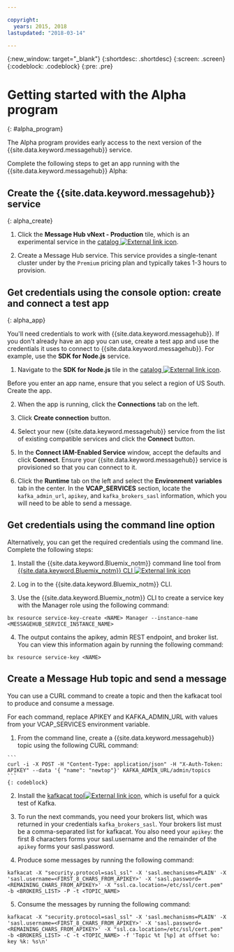```yaml
---

copyright:
  years: 2015, 2018
lastupdated: "2018-03-14"

---
```


{:new_window: target="_blank"}
{:shortdesc: .shortdesc}
{:screen: .screen}
{:codeblock: .codeblock}
{:pre: .pre}


# Getting started with the Alpha program
{: #alpha_program}

The Alpha program provides early access to the next version of the {{site.data.keyword.messagehub}} service. 

Complete the following steps to get an app running with the {{site.data.keyword.messagehub}} Alpha:


## Create the {{site.data.keyword.messagehub}} service
{: alpha_create}


  1. Click the **Message Hub vNext - Production** tile, which is an experimental service in the 
[catalog ![External link icon](../../icons/launch-glyph.svg "External link icon")](https://console.stage1.bluemix.net/catalog/labs/?search=vnext).</li>

  2. Create a Message Hub service. This service provides a single-tenant cluster under by the ```Premium``` pricing plan and typically takes 1-3 hours to provision.
 


## Get credentials using the console option: create and connect a test app
{: alpha_app}

You'll need credentials to work with {{site.data.keyword.messagehub}}. 
If you don't already have an app you can use, create a test app and use the credentials it uses to connect to {{site.data.keyword.messagehub}}. For example, use the **SDK for Node.js** service. 

  1. Navigate to the **SDK for Node.js** tile in the [catalog ![External link icon](../../icons/launch-glyph.svg "External link icon")](https://console.stage1.bluemix.net/catalog/starters/sdk-for-nodejs).
   
  Before you enter an app name, ensure that you select a region of US South. Create the app.

  2. When the app is running, click the **Connections** tab on the left.

  3. Click **Create connection** button.

  4. Select your new {{site.data.keyword.messagehub}} service from the list of existing compatible services and click the **Connect** button.

  5. In the **Connect IAM-Enabled Service** window, accept the defaults and click **Connect**.
  Ensure your {{site.data.keyword.messagehub}} service is provisioned so that you can connect to it.

  6. Click the **Runtime** tab on the left and select the **Environment variables** tab in the center. In the **VCAP_SERVICES** section, locate the ```kafka_admin_url```, ```apikey```, and ```kafka_brokers_sasl``` information, which you will need to be able to send a message.
  
## Get credentials using the command line option
Alternatively, you can get the required credentials using the command line. Complete the following steps:

  1. Install the {{site.data.keyword.Bluemix_notm}} command line tool from [{{site.data.keyword.Bluemix_notm}} CLI ![External link icon](../../icons/launch-glyph.svg "External link icon")](/docs/cli/index.html#overview)
  
  2. Log in to the {{site.data.keyword.Bluemix_notm}} CLI.
  
  3. Use the {{site.data.keyword.Bluemix_notm}} CLI to create a service key with the Manager role using the following command:
  ```
  bx resource service-key-create <NAME> Manager --instance-name <MESSAGEHUB_SERVICE_INSTANCE_NAME>
  ```
  4. The output contains the apikey, admin REST endpoint, and broker list. You can view this information again by running the following command:
  ```
  bx resource service-key <NAME>
  ```

## Create a Message Hub topic and send a message

You can use a CURL command to create a topic and then the kafkacat tool to produce and consume a message. 

For each command, replace APIKEY and KAFKA_ADMIN_URL with values from your VCAP_SERVICES environment variable.

  1. From the command line, create a {{site.data.keyword.messagehub}} topic using the following CURL command:
  
    ```
    curl -i -X POST -H "Content-Type: application/json" -H "X-Auth-Token: APIKEY" --data '{ "name": "newtop"}' KAFKA_ADMIN_URL/admin/topics
    ```
    {: codeblock}

  2. Install the [kafkacat tool![External link icon](../../icons/launch-glyph.svg "External link icon")](https://github.com/edenhill/kafkacat#install), which is useful for a quick test of Kafka.
  
  3. To run the next commands, you need your brokers list, which was returned in your credentials `kafka_brokers_sasl`. Your brokers list must be a comma-separated list for kafkacat. You also need your ```apikey```: the first 8 characters forms your sasl.username and the remainder of the ```apikey``` forms your sasl.password.
  
  4. Produce some messages by running the following command:
  ```
  kafkacat -X "security.protocol=sasl_ssl" -X 'sasl.mechanisms=PLAIN' -X 'sasl.username=<FIRST_8_CHARS_FROM_APIKEY>' -X 'sasl.password=<REMAINING_CHARS_FROM_APIKEY>' -X "ssl.ca.location=/etc/ssl/cert.pem" -b <BROKERS_LIST> -P -t <TOPIC_NAME>
  ```
  
  5. Consume the messages by running the following command:
  ```
  kafkacat -X "security.protocol=sasl_ssl" -X 'sasl.mechanisms=PLAIN' -X 'sasl.username=<FIRST_8_CHARS_FROM_APIKEY>' -X 'sasl.password=<REMAINING_CHARS_FROM_APIKEY>' -X "ssl.ca.location=/etc/ssl/cert.pem" -b <BROKERS_LIST> -C -t <TOPIC_NAME> -f 'Topic %t [%p] at offset %o: key %k: %s\n'
  ```


